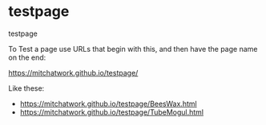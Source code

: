 # testpage
testpage

To Test a page use URLs that begin with this, and then have the page name on the end:

https://mitchatwork.github.io/testpage/

Like these:

- https://mitchatwork.github.io/testpage/BeesWax.html
- https://mitchatwork.github.io/testpage/TubeMogul.html 
